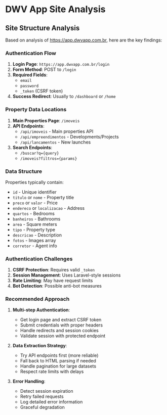 # DWV App Site Analysis

## Site Structure Analysis

Based on analysis of https://app.dwvapp.com.br, here are the key findings:

### Authentication Flow
1. **Login Page**: `https://app.dwvapp.com.br/login`
2. **Form Method**: POST to `/login`
3. **Required Fields**: 
   - `email`
   - `password` 
   - `_token` (CSRF token)
4. **Success Redirect**: Usually to `/dashboard` or `/home`

### Property Data Locations
1. **Main Properties Page**: `/imoveis`
2. **API Endpoints**:
   - `/api/imoveis` - Main properties API
   - `/api/empreendimentos` - Developments/Projects
   - `/api/lancamentos` - New launches
3. **Search Endpoints**:
   - `/buscar?q={query}`
   - `/imoveis?filtros={params}`

### Data Structure
Properties typically contain:
- `id` - Unique identifier
- `titulo` or `nome` - Property title
- `preco` or `valor` - Price
- `endereco` or `localizacao` - Address
- `quartos` - Bedrooms
- `banheiros` - Bathrooms
- `area` - Square meters
- `tipo` - Property type
- `descricao` - Description
- `fotos` - Images array
- `corretor` - Agent info

### Authentication Challenges
1. **CSRF Protection**: Requires valid `_token`
2. **Session Management**: Uses Laravel-style sessions
3. **Rate Limiting**: May have request limits
4. **Bot Detection**: Possible anti-bot measures

### Recommended Approach
1. **Multi-step Authentication**:
   - Get login page and extract CSRF token
   - Submit credentials with proper headers
   - Handle redirects and session cookies
   - Validate session with protected endpoint

2. **Data Extraction Strategy**:
   - Try API endpoints first (more reliable)
   - Fall back to HTML parsing if needed
   - Handle pagination for large datasets
   - Respect rate limits with delays

3. **Error Handling**:
   - Detect session expiration
   - Retry failed requests
   - Log detailed error information
   - Graceful degradation